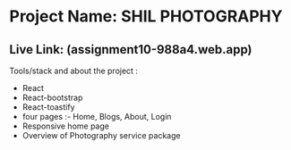 # Project Name: SHIL PHOTOGRAPHY

## Live Link:  (assignment10-988a4.web.app)

Tools/stack and about the project :
* React
* React-bootstrap
* React-toastify
* four pages :- Home, Blogs, About, Login
* Responsive home page
* Overview of Photography service package